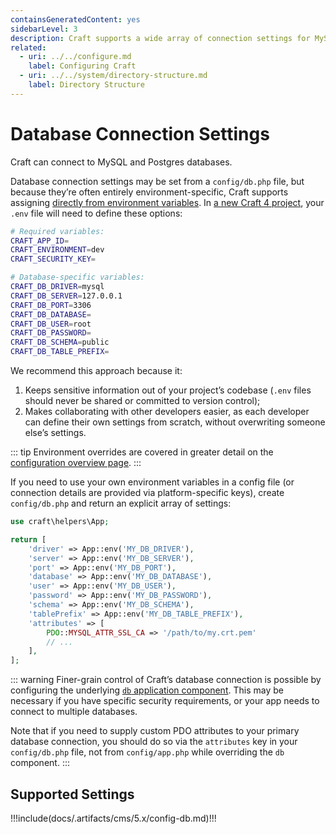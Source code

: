 ```yaml
---
containsGeneratedContent: yes
sidebarLevel: 3
description: Craft supports a wide array of connection settings for MySQL and Postgres databases.
related:
  - uri: ../../configure.md
    label: Configuring Craft
  - uri: ../../system/directory-structure.md
    label: Directory Structure
---
```


# Database Connection Settings

Craft can connect to MySQL and Postgres databases.

<!-- more -->

Database connection settings may be set from a `config/db.php` file, but because they’re often entirely environment-specific, Craft supports assigning [directly from environment variables](../config#environment-overrides). In [a new Craft 4 project](https://github.com/craftcms/craft), your `.env` file will need to define these options:

```bash
# Required variables:
CRAFT_APP_ID=
CRAFT_ENVIRONMENT=dev
CRAFT_SECURITY_KEY=

# Database-specific variables:
CRAFT_DB_DRIVER=mysql
CRAFT_DB_SERVER=127.0.0.1
CRAFT_DB_PORT=3306
CRAFT_DB_DATABASE=
CRAFT_DB_USER=root
CRAFT_DB_PASSWORD=
CRAFT_DB_SCHEMA=public
CRAFT_DB_TABLE_PREFIX=
```

We recommend this approach because it:

1. Keeps sensitive information out of your project’s codebase (`.env` files should never be shared or committed to version control);
2. Makes collaborating with other developers easier, as each developer can define their own settings from scratch, without overwriting someone else’s settings.

::: tip
Environment overrides are covered in greater detail on the [configuration overview page](../config#environment-overrides).
:::

If you need to use your own environment variables in a config file (or connection details are provided via platform-specific keys), create `config/db.php` and return an explicit array of settings:

```php
use craft\helpers\App;

return [
    'driver' => App::env('MY_DB_DRIVER'),
    'server' => App::env('MY_DB_SERVER'),
    'port' => App::env('MY_DB_PORT'),
    'database' => App::env('MY_DB_DATABASE'),
    'user' => App::env('MY_DB_USER'),
    'password' => App::env('MY_DB_PASSWORD'),
    'schema' => App::env('MY_DB_SCHEMA'),
    'tablePrefix' => App::env('MY_DB_TABLE_PREFIX'),
    'attributes' => [
        PDO::MYSQL_ATTR_SSL_CA => '/path/to/my.crt.pem'
        // ...
    ],
];
```

::: warning
Finer-grain control of Craft’s database connection is possible by configuring the underlying [`db` application component](./app.md#database). This may be necessary if you have specific security requirements, or your app needs to connect to multiple databases.

Note that if you need to supply custom PDO attributes to your primary database connection, you should do so via the `attributes` key in your `config/db.php` file, not from `config/app.php` while overriding the `db` component.
:::

## Supported Settings

<!-- This section of the page is dynamically generated! Changes to the file below may be overwritten by automated tools. -->
!!!include(docs/.artifacts/cms/5.x/config-db.md)!!!
